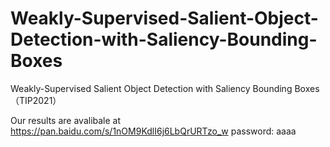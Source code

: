 # Weakly-Supervised-Salient-Object-Detection-with-Saliency-Bounding-Boxes
Weakly-Supervised Salient Object Detection with Saliency Bounding Boxes（TIP2021）

Our results are avalibale at https://pan.baidu.com/s/1nOM9KdlI6j6LbQrURTzo_w   password: aaaa
